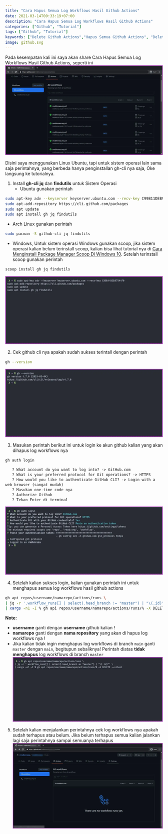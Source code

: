 ```yaml
---
title: "Cara Hapus Semua Log Workflows Hasil Github Actions"
date: 2021-03-14T00:33:19+07:00
description: "Cara Hapus Semua Log Workflows Hasil Github Actions"
categories: ["Github", "Tutorial"]
tags: ["Github", "Tutorial"]
keywords: ["Delete Github Actions","Hapus Semua Github Actions", "Delete Old Workflows Run"]
image: github.svg
---
```


Pada kesempatan kali ini saya akan share Cara Hapus Semua Log Workflows Hasil Github Actions, seperti ini
![Github Workflows](gh-actions-1.webp)

Disini saya menggunakan Linux Ubuntu, tapi untuk sistem operasi lain sama saja perintahnya, yang berbeda hanya penginstallan gh-cli nya saja, Oke langsung ke tutorialnya.
1. Install **gh-cli jq** dan **findutils** untuk Sistem Operasi 
   * Ubuntu gunakan perintah
```bash
sudo apt-key adv --keyserver keyserver.ubuntu.com --recv-key C99B11DEB97541F0
sudo apt-add-repository https://cli.github.com/packages
sudo apt update
sudo apt install gh jq findutils
```
   * Arch Linux gunakan perintah
```bash
sudo pacman -S github-cli jq findutils
```
   * Windows, Untuk sistem operasi Windows gunakan scoop, jika sistem operasi kalian belum terinstall scoop, kalian bisa lihat tutorial nya di [Cara Menginstall Package Manager Scoop Di Windows 10](/cara-menginstall-package-manager-scoop-di-windows-10/). Setelah terinstall scoop gunakan perintah
```powershell
scoop install gh jq findutils
```
![Install github-cli](gh-actions-2.webp)

2. Cek github cli nya apakah sudah sukses terintall dengan perintah
```bash
gh --version
```
![Cek gh cli apakah sudah terinstall](gh-actions-3.webp)

3. Masukan perintah berikut ini untuk login ke akun github kalian yang akan dihapus log workflows nya
```bash
gh auth login
```
```
   ? What account do you want to log into? -> GitHub.com
   ? What is your preferred protocol for Git operations? -> HTTPS
   ? How would you like to authenticate GitHub CLI? -> Login with a web browser (sangat mudah)
   ? Masukan one-time code nya
   ? Authorize Github
   ? Tekan Enter di terminal
```
![Login akun github menggunakan gh-cli](gh-actions-4.webp)

4. Setelah kalian sukses login, kalian gunakan perintah ini untuk menghapus semua log workflows hasil github actions
```bash
gh api repos/username/namarepo/actions/runs \
| jq -r '.workflow_runs[] | select(.head_branch != "master") | "\(.id)"' \
| xargs -n1 -I % gh api repos/username/namarepo/actions/runs/% -X DELETE --silent
```
**Note:** 
   - **username** ganti dengan **username** github kalian !
   - **namarepo** ganti dengan **nama repository** yang akan di hapus log workflows nya !
   - Jika kalian tidak ingin menghapus log workflows di branch `main` ganti `master` dengan `main`, begitupun sebaliknya! Perintah diatas **tidak menghapus** log workflows di branch `master`
![Hapus semua log workflows hasil github actions](gh-actions-5.webp)

5. Setelah kalian menjalankan perintahnya cek log workflows nya apakah sudah terhapus atau belum. Jika belum terhapus semua kalian jalankan lagi saja perintahnya sampai semuanya terhapus
![Install github-cli](gh-actions-6.webp)
